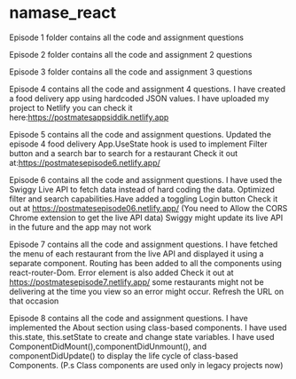 # namase_react

Episode 1 folder contains all the code and assignment questions

Episode 2 folder contains all the code and assignment 2 questions

Episode 3 folder contains all the code and assignment 3 questions

Episode 4 contains all the code and assignment 4 questions. I have created a food delivery app using  hardcoded JSON values.
I have uploaded my project to Netlify
you can check it here:https://postmatesappsiddik.netlify.app



Episode 5 contains all the code and assignment questions. Updated the episode 4 food delivery App.UseState hook is used to implement
Filter button and a search bar to search for a restaurant
Check it out at:https://postmatesepisode6.netlify.app/


Episode 6  contains all the code and assignment questions. I have used the Swiggy Live API to fetch data instead of hard coding the data.
Optimized filter and search capabilities.Have added a toggling Login button
Check it out at https://postmatesepisode06.netlify.app/ (You need to Allow the CORS Chrome extension to get the live API data)
Swiggy might update its live API in the future and the app may not work


Episode 7 contains all the code and assignment questions. I have fetched the menu of each restaurant from the live API and displayed it using a separate component. Routing has been added to all the components using react-router-Dom. Error element is also added
Check it out at https://postmatesepisode7.netlify.app/
some restaurants might not be delivering at the time you view so an error might occur. Refresh the URL on that occasion


Episode 8 contains all the code and assignment questions. I have implemented the About section using class-based components. I have used this.state, this.setState to create and change state variables. I have used ComponentDidMount(),componentDidUnmount(), and componentDidUpdate() to display the life cycle of class-based Components. (P.s Class components are used only in legacy projects now)
